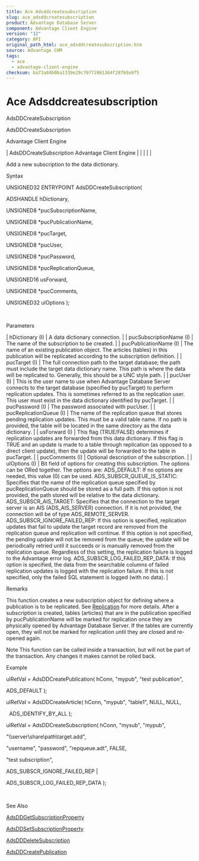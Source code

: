 ```yaml
---
title: Ace Adsddcreatesubscription
slug: ace_adsddcreatesubscription
product: Advantage Database Server
component: Advantage Client Engine
version: "12"
category: API
original_path_html: ace_adsddcreatesubscription.htm
source: Advantage CHM
tags:
  - ace
  - advantage-client-engine
checksum: ba73a84b0ba1339e29c79772861364f28f69a9f5
---
```


# Ace Adsddcreatesubscription

AdsDDCreateSubscription

AdsDDCreateSubscription

Advantage Client Engine

| AdsDDCreateSubscription  Advantage Client Engine |  |  |  |  |

Add a new subscription to the data dictionary.

Syntax

UNSIGNED32 ENTRYPOINT AdsDDCreateSubscription(

ADSHANDLE hDictionary,

UNSIGNED8 \*pucSubscriptionName,

UNSIGNED8 \*pucPublicationName,

UNSIGNED8 \*pucTarget,

UNSIGNED8 \*pucUser,

UNSIGNED8 \*pucPassword,

UNSIGNED8 \*pucReplicationQueue,

UNSIGNED16 usForward,

UNSIGNED8 \*pucComments,

UNSIGNED32 ulOptions );

 

Parameters

| hDictionary (I) | A data dictionary connection. |
| pucSubscriptionName (I) | The name of the subscription to be created. |
| pucPublicationName (I) | The name of an existing publication object. The articles (tables) in this publication will be replicated according to the subscription definition. |
| pucTarget (I) | The full connection path to the target database; the path must include the target data dictionary name. This path is where the data will be replicated to. Generally, this should be a UNC style path. |
| pucUser (I) | This is the user name to use when Advantage Database Server connects to the target database (specified by pucTarget) to perform replication updates. This is sometimes referred to as the replication user. This user must exist in the data dictionary identified by pucTarget. |
| pucPassword (I) | The password associated with pucUser. |
| pucReplicationQueue (I) | The name of the replication queue that stores pending replication updates. This must be a valid table name. If no path is provided, the table will be located in the same directory as the data dictionary. |
| usForward (I) | This flag (TRUE/FALSE) determines if replication updates are forwarded from this data dictionary. If this flag is TRUE and an update is made to a table through replication (as opposed to a direct client update), then the update will be forwarded to the table in pucTarget. |
| pucComments (I) | Optional description of the subscription. |
| ulOptions (I) | Bit field of options for creating this subscription. The options can be ORed together. The options are:  ADS\_DEFAULT: If no options are needed, this value (0) can be used.  ADS\_SUBSCR\_QUEUE\_IS\_STATIC: Specifies that the name of the replication queue specified by pucReplicationQueue should be stored as a full path. If this option is not provided, the path stored will be relative to the data dictionary.  ADS\_SUBSCR\_AIS\_TARGET: Specifies that the connection to the target server is an AIS (ADS\_AIS\_SERVER) connection. If it is not provided, the connection will be of type ADS\_REMOTE\_SERVER.  ADS\_SUBSCR\_IGNORE\_FAILED\_REP: If this option is specified, replication updates that fail to update the target record are removed from the replication queue and replication will continue. If this option is not specified, the pending update will not be removed from the queue; the update will be periodically retried until it succeeds or is manually removed from the replication queue. Regardless of this setting, the replication failure is logged to the Advantage error log.  ADS\_SUBSCR\_LOG\_FAILED\_REP\_DATA: If this option is specified, the data from the searchable columns of failed replication updates is logged with the replication failure. If this is not specified, only the failed SQL statement is logged (with no data). |

Remarks

This function creates a new subscription object for defining where a publication is to be replicated. See [Replication](master_replication_overview.md) for more details. After a subscription is created, tables (articles) that are in the publication specified by pucPublicationName will be marked for replication once they are physically opened by Advantage Database Server. If the tables are currently open, they will not be marked for replication until they are closed and re-opened again.

Note This function can be called inside a transaction, but will not be part of the transaction. Any changes it makes cannot be rolled back.

Example

ulRetVal = AdsDDCreatePublication( hConn, "mypub", "test publication",

ADS\_DEFAULT );

ulRetVal = AdsDDCreateArticle( hConn, "mypub", "table1", NULL, NULL,

  ADS\_IDENTIFY\_BY\_ALL );

ulRetVal = AdsDDCreateSubscription( hConn, "mysub", "mypub",

"\\\\server\\share\\path\\target.add",

"username", "password", "repqueue.adt", FALSE,

"test subscription",

ADS\_SUBSCR\_IGNORE\_FAILED\_REP |

ADS\_SUBSCR\_LOG\_FAILED\_REP\_DATA );

 

See Also

[AdsDDGetSubscriptionProperty](ace_adsddgetsubscriptionproperty.md)

[AdsDDSetSubscriptionProperty](ace_adsddsetsubscriptionproperty.md)

[AdsDDDeleteSubscription](ace_adsdddeletesubscription.md)

[AdsDDCreatePublication](ace_adsddcreatepublication.md)
